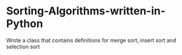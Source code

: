 # Sorting-Algorithms-written-in-Python
Wrote a class that contains definitions for merge sort, insert sort and selection sort
